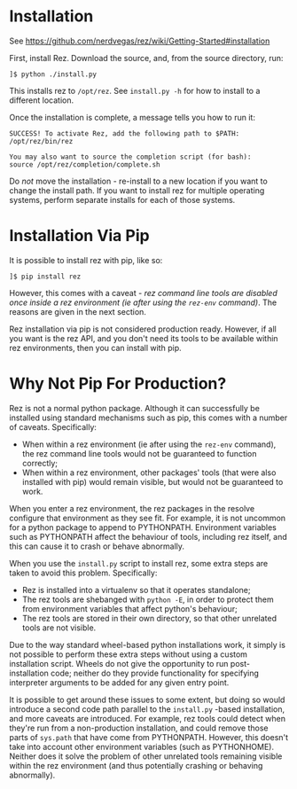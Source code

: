 # Installation

See https://github.com/nerdvegas/rez/wiki/Getting-Started#installation


First, install Rez. Download the source, and, from the source directory, run:

```
]$ python ./install.py
```

This installs rez to `/opt/rez`. See `install.py -h` for how to install to a
different location.

Once the installation is complete, a message tells you how to run it:

```
SUCCESS! To activate Rez, add the following path to $PATH:
/opt/rez/bin/rez

You may also want to source the completion script (for bash):
source /opt/rez/completion/complete.sh
```

Do _not_ move the installation - re-install to a new location if you want to
change the install path. If you want to install rez for multiple operating
systems, perform separate installs for each of those systems.


# Installation Via Pip

It is possible to install rez with pip, like so:

```
]$ pip install rez
```

However, this comes with a caveat - _rez command line tools are disabled once
inside a rez environment (ie after using the `rez-env` command)_. The reasons
are given in the next section.

Rez installation via pip is not considered production ready. However, if all you
want is the rez API, and you don't need its tools to be available within rez
environments, then you can install with pip.


# Why Not Pip For Production?

Rez is not a normal python package. Although it can successfully be installed
using standard mechanisms such as pip, this comes with a number of caveats.
Specifically:

* When within a rez environment (ie after using the `rez-env` command), the rez
  command line tools would not be guaranteed to function correctly;
* When within a rez environment, other packages' tools (that were also installed
  with pip) would remain visible, but would not be guaranteed to work.

When you enter a rez environment, the rez packages in the resolve configure
that environment as they see fit. For example, it is not uncommon for a python
package to append to PYTHONPATH. Environment variables such as PYTHONPATH
affect the behaviour of tools, including rez itself, and this can cause it to
crash or behave abnormally.

When you use the `install.py` script to install rez, some extra steps are taken
to avoid this problem. Specifically:

* Rez is installed into a virtualenv so that it operates standalone;
* The rez tools are shebanged with `python -E`, in order to protect them from
  environment variables that affect python's behaviour;
* The rez tools are stored in their own directory, so that other unrelated tools
  are not visible.

Due to the way standard wheel-based python installations work, it simply is not
possible to perform these extra steps without using a custom installation script.
Wheels do not give the opportunity to run post-installation code; neither do
they provide functionality for specifying interpreter arguments to be added for
any given entry point.

It is possible to get around these issues to some extent, but doing so would
introduce a second code path parallel to the `install.py` -based installation,
and more caveats are introduced. For example, rez tools could detect when they're
run from a non-production installation, and could remove those parts of `sys.path`
that have come from PYTHONPATH. However, this doesn't take into account other
environment variables (such as PYTHONHOME). Neither does it solve the problem of
other unrelated tools remaining visible within the rez environment (and thus
potentially crashing or behaving abnormally).
